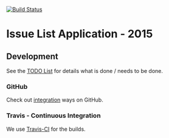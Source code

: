 [![Build Status](https://travis-ci.org/dojo-java-programming/issue-list-2015.svg?branch=master)](https://travis-ci.org/dojo-java-programming/issue-list-2015)

# Issue List Application - 2015


## Development

See the [TODO List](src/documentation/to-do.md) for details what is done / needs to be done.


### GitHub

Check out [integration](https://github.com/integrations) ways on GitHub.


### Travis - Continuous Integration

We use [Travis-CI](https://github.com/integrations/travis-ci) for the builds.
